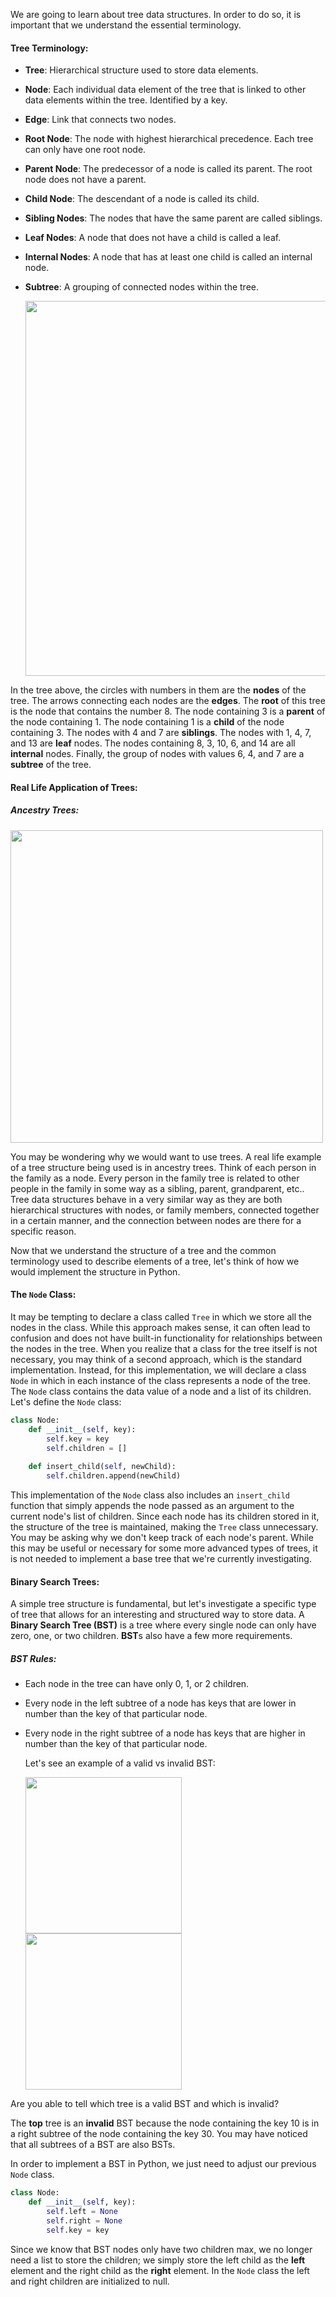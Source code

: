 <!--title={Trees}-->

<!--badges={Algorithms:5,Python:5}-->

<!--concepts={The Node, Binary Search Trees}-->

We are going to learn about tree data structures. In order to do so, it is important that we understand the essential terminology.

#### Tree Terminology:

* **Tree**: Hierarchical structure used to store data elements.

* **Node**: Each individual data element of the tree that is linked to other data elements within the tree. Identified by a key.

* **Edge**: Link that connects two nodes.

* **Root Node**: The node with highest hierarchical precedence. Each tree can only have one root node.

* **Parent Node**: The predecessor of a node is called its parent. The root node does not have a parent.

* **Child Node**: The descendant of a node is called its child.

* **Sibling Nodes**: The nodes that have the same parent are called siblings.

* **Leaf Nodes**: A node that does not have a child is called a leaf.

* **Internal Nodes**: A node that has at least one child is called an internal node.

* **Subtree**: A grouping of connected nodes within the tree.

  <Img src="https://upload.wikimedia.org/wikipedia/commons/thumb/d/da/Binary_search_tree.svg/1200px-Binary_search_tree.svg.png" width="600">

In the tree above, the circles with numbers in them are the **nodes** of the tree. The arrows connecting each nodes are the **edges**. The **root** of this tree is the node that contains the number 8. The node containing 3 is a **parent** of the node containing 1. The node containing 1 is a **child** of the node containing 3. The nodes with 4 and 7 are **siblings**. The nodes with 1, 4, 7, and 13 are **leaf** nodes. The nodes containing 8, 3, 10, 6, and 14 are all **internal** nodes. Finally, the group of nodes with values 6, 4, and 7 are a **subtree** of the tree.

#### Real Life Application of Trees:

##### Ancestry Trees:

<img src="https://www.ancestrycdn.com/support/us/2017/11/family-1big.png" width="500">

You may be wondering why we would want to use trees. A real life example of a tree structure being used is in ancestry trees. Think of each person in the family as a node. Every person in the family tree is related to other people in the family in some way as a sibling, parent, grandparent, etc.. Tree data structures behave in a very similar way as they are both hierarchical structures with nodes, or family members, connected together in a certain manner, and the connection between nodes are there for a specific reason.

Now that we understand the structure of a tree and the common terminology used to describe elements of a tree, let's think of how we would implement the structure in Python.

#### The `Node` Class:

It may be tempting to declare a class called `Tree` in which we store all the nodes in the class. While this approach makes sense, it can often lead to confusion and does not have built-in functionality for relationships between the nodes in the tree. When you realize that a class for the tree itself is not necessary, you may think of a second approach, which is the standard implementation. Instead, for this implementation, we will declare a class `Node` in which in each instance of the class represents a node of the tree.  The `Node` class contains the data value of a node and a list of its children. Let's define the `Node` class:

```Python
class Node:
    def __init__(self, key):
        self.key = key
        self.children = []
    
    def insert_child(self, newChild):
        self.children.append(newChild)
```

This implementation of the `Node` class also includes an `insert_child` function that simply appends the node passed as an argument to the current node's list of children. Since each node has its children stored in it, the structure of the tree is maintained, making the `Tree` class unnecessary. You may be asking why we don't keep track of each node's parent. While this may be useful or necessary for some more advanced types of trees, it is not needed to implement a base tree that we're currently investigating.

#### Binary Search Trees:

A simple tree structure is fundamental, but let's investigate a specific type of tree that allows for an interesting and structured way to store data. A **Binary Search Tree (BST)** is a tree where every single node can only have zero, one, or two children. **BST**s also have a few more requirements.

##### BST Rules:

* Each node in the tree can have only 0, 1, or 2 children.

* Every node in the left subtree of a node has keys that are lower in number than the key of that particular node.

* Every node in the right subtree of a node has keys that are higher in number than the key of that particular node.

  

  Let's see an example of a valid vs invalid BST:

  <img src="https://i1.wp.com/algorithms.tutorialhorizon.com/files/2014/09/Invalid-BST.png?ssl=1" width="250">

  <img src="https://i0.wp.com/fitcoding.com/wp-content/uploads/2016/10/720px-Binary_search_tree.svg_.png" width="250">

  

Are you able to tell which tree is a valid BST and which is invalid?

The **top** tree is an **invalid** BST because the node containing the key 10 is in a right subtree of the node containing the key 30. You may have noticed that all subtrees of a BST are also BSTs.



In order to implement a BST in Python, we just need to adjust our previous `Node` class.

```Python
class Node:
    def __init__(self, key):
        self.left = None
        self.right = None
        self.key = key
```

Since we know that BST nodes only have two children max, we no longer need a list to store the children; we simply store the left child as the **left** element and the right child as the **right** element. In the `Node` class the left and right children are initialized to null.

